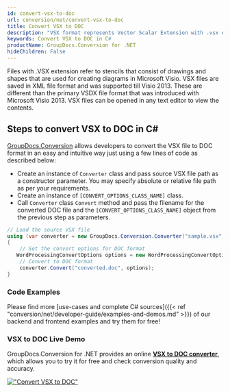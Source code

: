 ```yaml
---
id: convert-vsx-to-doc
url: conversion/net/convert-vsx-to-doc
title: Convert VSX to DOC
description: "VSX format represents Vector Scalar Extension with .vsx extension. Learn how to convert VSX to DOC file programmatically in C# language using GroupDocs.Conversion for .NET library."
keywords: Convert VSX to DOC in C#
productName: GroupDocs.Conversion for .NET
hideChildren: False
---
```


Files with .VSX extension refer to stencils that consist of drawings and shapes that are used for creating diagrams in Microsoft Visio. VSX files are saved in XML file format and was supported till Visio 2013. These are different than the primary VSDX file format that was introduced with Microsoft Visio 2013. VSX files can be opened in any text editor to view the contents.

## Steps to convert VSX to DOC in C#

[GroupDocs.Conversion](https://products.groupdocs.com/conversion/net) allows developers to convert the VSX file to DOC format in an easy and intuitive way just using a few lines of code as described below:

* Create an instance of `Converter` class and pass source VSX file path as a constructor parameter. You may specify absolute or relative file path as per your requirements. 
* Create an instance of `[CONVERT_OPTIONS_CLASS_NAME]` class.
* Call `Converter` class `Convert` method and pass the filename for the converted DOC file and the `[CONVERT_OPTIONS_CLASS_NAME]` object from the previous step as parameters.

```csharp
// Load the source VSX file
using (var converter = new GroupDocs.Conversion.Converter("sample.vsx"))
{
    // Set the convert options for DOC format
   WordProcessingConvertOptions options = new WordProcessingConvertOptions { Format = GroupDocs.Conversion.FileTypes.WordProcessingFileType.Doc };
    // Convert to DOC format
    converter.Convert("converted.doc", options);
}
```

### Code Examples

Please find more [use-cases and complete C# sources]({{< ref "conversion/net/developer-guide/examples-and-demos.md" >}}) of our backend and frontend examples and try them for free!

### VSX to DOC Live Demo

GroupDocs.Conversion for .NET provides an online [**VSX to DOC converter**](https://products.groupdocs.app/conversion/vsx-to-doc), which allows you to try it for free and check conversion quality and accuracy.

[!["Convert VSX to DOC"](conversion/net/images/convert-to-doc/convert-vsx-to-doc.png)](https://products.groupdocs.app/conversion/vsx-to-doc)